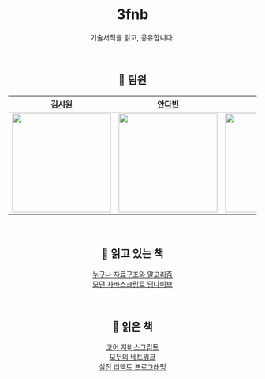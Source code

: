 <div align="center" >
<h1> 3fnb </h1>

기술서적을 읽고, 공유합니다.

<br />

<h2> 📌 팀원 </h2>
 
| [김시원](https://github.com/k-cool)                                           | [안다빈](https://github.com/dabin219)                                          | [이욱창](https://github.com/wook95)                                            |
| ----------------------------------------------------------------------------- | ------------------------------------------------------------------------------ | ------------------------------------------------------------------------------ |
| <img src="https://avatars.githubusercontent.com/u/39205612?v=4" width="200"/> | <img src="https://avatars.githubusercontent.com/u/87165835?v=4" width="200" /> | <img src="https://avatars.githubusercontent.com/u/80494742?v=4" width="200" /> |

<br />

<h2> 📌 읽고 있는 책 </h2>

[누구나 자료구조와 알고리즘](https://github.com/3fnb/every-algorithm-data-structure)  
[모던 자바스크립트 딥다이브](https://github.com/3fnb/modern-javascript-deep-dive)

<br />

<h2> 📌 읽은 책 </h2>

[코어 자바스크립트](https://github.com/3fnb/core-javascript)  
[모두의 네트워크](https://github.com/3fnb/our-network)  
[실전 리액트 프로그래밍](https://github.com/3fnb/react-practice-programming)

<br />

</div>
